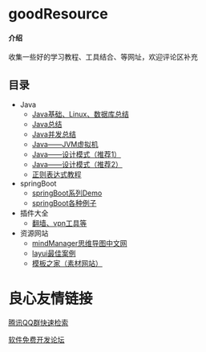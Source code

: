 # goodResource

#### 介绍
收集一些好的学习教程、工具结合、等网址，欢迎评论区补充

## 目录
- Java
    - [Java基础、Linux、数据库总结](https://snailclimb.top/JavaGuide/#/?id=java)
    - [Java总结](https://gitee.com/turnon/javacore/)
    - [Java并发总结](https://github.com/CL0610/Java-concurrency)
    - [Java——JVM虚拟机](https://github.com/doocs/jvm)
    - [Java——设计模式（推荐1）](https://github.com/youlookwhat/DesignPattern)
    - [Java——设计模式（推荐2）](https://github.com/echoTheLiar/JavaCodeAcc)
    - [正则表达式教程](https://www.cnblogs.com/deerchao/archive/2006/08/24/zhengzhe30fengzhongjiaocheng.html) 
- springBoot
    - [springBoot系列Demo](https://github.com/xkcoding/spring-boot-demo)
    - [springBoot各种例子](https://github.com/ityouknow/spring-boot-examples)
- 插件大全
    - [翻墙、vpn工具等](https://github.com/hugetiny/awesome-vpn)
- 资源网站
    -  [mindManager思维导图中文网](http://www.mindmanager.cn/rumenjiaocheng/)
    -  [layui最佳案例](https://fly.layui.com/case/2019)    
    -  [模板之家（素材网站）](http://www.cssmoban.com/cssthemes)


 # 良心友情链接

[腾讯QQ群快速检索](http://u.720life.cn/s/8cf73f7c)

[软件免费开发论坛](http://u.720life.cn/s/bbb01dc0)